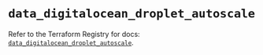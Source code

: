 # `data_digitalocean_droplet_autoscale`

Refer to the Terraform Registry for docs: [`data_digitalocean_droplet_autoscale`](https://registry.terraform.io/providers/digitalocean/digitalocean/2.63.0/docs/data-sources/droplet_autoscale).
